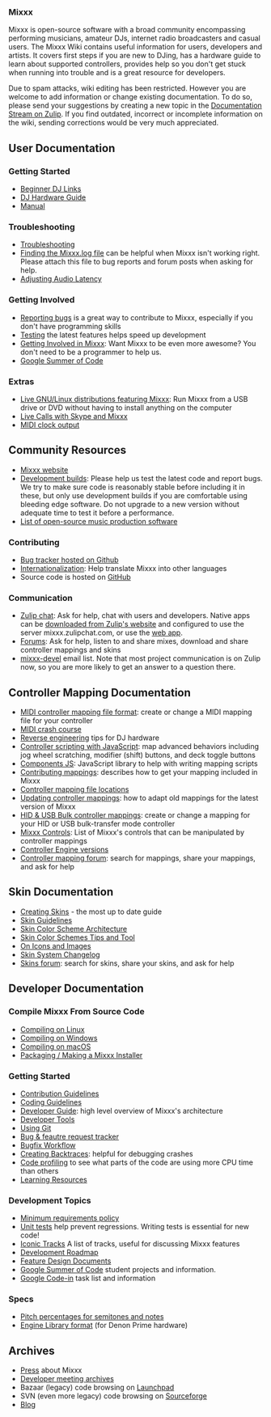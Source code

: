 ### Mixxx 

Mixxx is open-source software with a broad community encompassing performing musicians, amateur DJs, internet radio broadcasters and casual users. The Mixxx Wiki contains useful information for users, developers and artists. It covers first steps if you are new to DJing, has a hardware guide to learn about supported controllers, provides help so you don't get stuck when running into trouble and is a great resource for developers. 

Due to spam attacks, wiki editing has been restricted. However you are welcome to add information or change existing documentation. To do so, please send your suggestions by creating a new topic in the [Documentation Stream on Zulip](https://mixxx.zulipchat.com/#narrow/stream/109176-documentation).  If you find outdated, incorrect or incomplete information on the wiki, sending corrections would be very much appreciated.

## User Documentation

### Getting Started

  - [Beginner DJ Links](Beginner%20DJ%20Links)
  - [DJ Hardware Guide](Hardware%20compatibility)
  - [Manual](https://mixxx.org/manual)

### Troubleshooting

  - [Troubleshooting](Troubleshooting)
  - [Finding the Mixxx.log file](Finding%20the%20Mixxx.log%20file) can
    be helpful when Mixxx isn't working right. Please attach this file
    to bug reports and forum posts when asking for help.
  - [Adjusting Audio Latency](Adjusting%20Audio%20Latency)

### Getting Involved

  - [Reporting bugs](Reporting%20bugs) is a great way to contribute to
    Mixxx, especially if you don't have programming skills
  - [Testing](Testing) the latest features helps speed up development 
  - [Getting Involved in Mixxx](Getting%20Involved): Want Mixxx to be
    even more awesome? You don't need to be a programmer to help us.
  - [Google Summer of Code](https://github.com/mixxxdj/mixxx/wiki/Gsoc) 

### Extras

  - [Live GNU/Linux distributions featuring Mixxx](Portable%20Mixxx):
    Run Mixxx from a USB drive or DVD without having to install anything
    on the computer
  - [Live Calls with Skype and
    Mixxx](https://www.primcast.com/support/live-calls-with-skype-and-mixxx/)
  - [MIDI clock output](MIDI%20clock%20output)

## Community Resources

  - [Mixxx website](https://www.mixxx.org)
  - [Development
    builds](https://downloads.mixxx.org/snapshots/main/): Please
    help us test the latest code and report bugs. We try to make sure
    code is reasonably stable before including it in these, but only use
    development builds if you are comfortable using bleeding edge
    software. Do not upgrade to a new version without adequate time to
    test it before a performance.
  - [List of open-source music production
    software](List%20of%20open-source%20music%20production%20software)

### Contributing

  - [Bug tracker hosted on Github](https://github.com/mixxxdj/mixxx/issues/)
  - [Internationalization](Internationalization): Help translate Mixxx
    into other languages
  - Source code is hosted on [GitHub](https://github.com/mixxxdj/mixxx)

### Communication

  - [Zulip chat](https://mixxx.zulipchat.com): Ask for help, chat with
    users and developers. Native apps can be [downloaded from Zulip's
    website](https://zulipchat.com/apps/) and configured to use the
    server mixxx.zulipchat.com, or use the [web
    app](https://mixxx.zulipchat.com/).
  - [Forums](https://mixxx.discourse.group/): Ask for help, listen to and share
    mixes, download and share controller mappings and skins
  - [mixxx-devel](https://lists.sourceforge.net/lists/listinfo/mixxx-devel)
    email list. Note that most project communication is on Zulip now, so
    you are more likely to get an answer to a question there.

## Controller Mapping Documentation

  - [MIDI controller mapping file
    format](MIDI%20controller%20mapping%20file%20format): create or
    change a MIDI mapping file for your controller
  - [MIDI crash course](MIDI%20crash%20course)
  - [Reverse engineering](Reverse%20engineering) tips for DJ hardware
  - [Controller scripting with JavaScript](midi%20scripting): map
    advanced behaviors including jog wheel scratching, modifier (shift)
    buttons, and deck toggle buttons
  - [Components JS](Components%20JS): JavaScript library to help with
    writing mapping scripts
  - [Contributing mappings](Contributing%20mappings): describes how to
    get your mapping included in Mixxx
  - [Controller mapping file
    locations](Controller%20mapping%20file%20locations)
  - [Updating controller mappings](Updating%20controller%20mappings):
    how to adapt old mappings for the latest version of Mixxx
  - [HID & USB Bulk controller mappings](hid%20mapping): create or
    change a mapping for your HID or USB bulk-transfer mode controller
  - [Mixxx Controls](MixxxControls): List of Mixxx's controls that can
    be manipulated by controller mappings
  - [Controller Engine versions](Controller%20Engine%20versions)
  - [Controller mapping
    forum](https://mixxx.discourse.group/c/controller-mappings/10): search for
    mappings, share your mappings, and ask for help

## Skin Documentation

  - [Creating Skins](Creating-Skins) - the most up to date guide
  - [Skin Guidelines](Skin%20Guidelines)
  - [Skin Color Scheme Architecture](Skin%20Color%20Scheme%20Architecture)
  - [Skin Color Schemes Tips and Tool](Skin%20Color%20Schemes%20Tips%20and%20Tool)
  - [On Icons and Images](On%20Icons%20and%20Images)
  - [Skin System Changelog](Skin%20System%20Changelog)
  - [Skins forum](https://mixxx.discourse.group/c/skins/11): search for
    skins, share your skins, and ask for help

## Developer Documentation

### Compile Mixxx From Source Code

  - [Compiling on Linux](Compiling%20on%20Linux)
  - [Compiling on Windows](Compiling%20on%20Windows)
  - [Compiling on macOS](Compiling%20on%20macOS)
  - [Packaging / Making a Mixxx Installer](Packaging-Making-A-Mixxx-Installer)

### Getting Started

  - [Contribution Guidelines](Contribution%20Guidelines)
  - [Coding Guidelines](Coding%20Guidelines)
  - [Developer Guide](Developer%20Guide): high level overview of Mixxx's
    architecture
  - [Developer Tools](Developer%20Tools)
  - [Using Git](Using%20Git)
  - [Bug & feautre request tracker](https://github.com/mixxxdj/mixxx/wiki/Mixxx-bugs-and-feature-requests)
  - [Bugfix Workflow](Bugfix%20Workflow) 
  - [Creating Backtraces](Creating%20Backtraces): helpful for debugging
    crashes
  - [Code profiling](Profiling) to see what parts of the code are using
    more CPU time than others
  - [Learning Resources](Learning%20Resources)

### Development Topics

  - [Minimum requirements policy](Minimum%20requirements%20policy)
  - [Unit tests](Unit%20tests) help prevent regressions. Writing tests
    is essential for new code\!
  - [Iconic Tracks](Iconic%20Tracks) A list of tracks, useful for
    discussing Mixxx features
  - [Development Roadmap](Development%20Roadmap)
  - [Feature Design Documents](feature%20discussion)
  - [Google Summer of Code](gsoc) student projects and information.
  - [Google Code-in](gci) task list and information

### Specs

  - [Pitch percentages for semitones and
    notes](Pitch%20percentages%20for%20semitones%20and%20notes)
  - [Engine Library format](Engine%20Library%20format) (for Denon Prime
    hardware)

## Archives

  - [Press](Press) about Mixxx
  - [Developer meeting archives](meetings%20archive)
  - Bazaar (legacy) code browsing on
    [Launchpad](https://code.launchpad.net/mixxx/+branches)
  - SVN (even more legacy) code browsing on
    [Sourceforge](http://mixxx.svn.sourceforge.net/viewvc/mixxx/)
  - [Blog](http://mixxxblog.blogspot.com)
